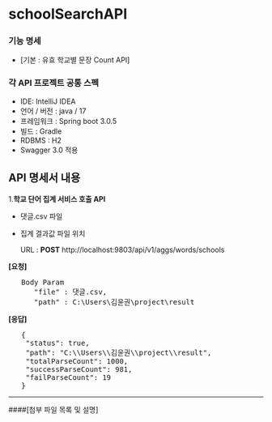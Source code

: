 # schoolSearchAPI
### 기능 명세 

* [기본 : 유효 학교별 문장 Count API]

### 각 API 프로젝트 공통 스펙
- IDE: IntelliJ IDEA
- 언어 / 버전 : java / 17
- 프레임워크 : Spring boot 3.0.5
- 빌드 : Gradle
- RDBMS : H2
- Swagger 3.0 적용

## API 명세서 내용

1.**학교 단어 집계 서비스 호출 API**
  - 댓글.csv 파일
  - 집계 결과값 파일 위치


    URL : **POST** http://localhost:9803/api/v1/aggs/words/schools

**[요청]**
   <pre class='prettyprint'>
   Body Param
      "file" : 댓글.csv,
      "path" : C:\Users\김윤권\project\result
</pre>
**[응답]**
   <pre class='prettyprint'>
   {
    "status": true,
    "path": "C:\\Users\\김윤권\\project\\result",
    "totalParseCount": 1000,
    "successParseCount": 981,
    "failParseCount": 19
   }
</pre>

* * *
####[첨부 파일 목록 및 설명]
